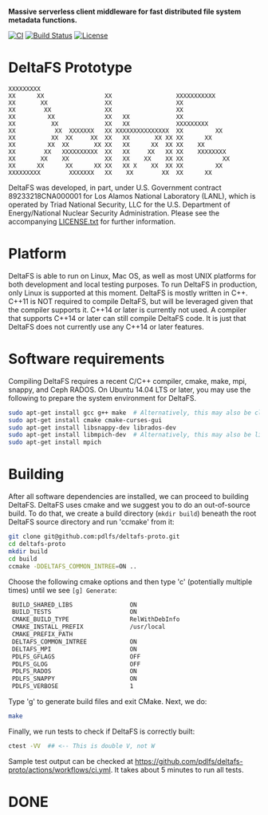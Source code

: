 **Massive serverless client middleware for fast distributed file system metadata functions.**

[![CI](https://github.com/pdlfs/deltafs-proto/actions/workflows/ci.yml/badge.svg)](https://github.com/pdlfs/deltafs-proto/actions/workflows/ci.yml)
[![Build Status](https://travis-ci.org/pdlfs/deltafs-proto.svg?branch=master)](https://travis-ci.org/pdlfs/deltafs-proto)
[![License](https://img.shields.io/badge/license-New%20BSD-blue.svg)](LICENSE.txt)

DeltaFS Prototype
=======

```
XXXXXXXXX
XX      XX                 XX                  XXXXXXXXXXX
XX       XX                XX                  XX
XX        XX               XX                  XX
XX         XX              XX   XX             XX
XX          XX             XX   XX             XXXXXXXXX
XX           XX  XXXXXXX   XX XXXXXXXXXXXXXXX  XX         XX
XX          XX  XX     XX  XX   XX       XX XX XX      XX
XX         XX  XX       XX XX   XX      XX  XX XX    XX
XX        XX   XXXXXXXXXX  XX   XX     XX   XX XX    XXXXXXXX
XX       XX    XX          XX   XX    XX    XX XX           XX
XX      XX      XX      XX XX   XX X    XX  XX XX         XX
XXXXXXXXX        XXXXXXX   XX    XX        XX  XX      XX
```

DeltaFS was developed, in part, under U.S. Government contract 89233218CNA000001 for Los Alamos National Laboratory (LANL), which is operated by Triad National Security, LLC for the U.S. Department of Energy/National Nuclear Security Administration. Please see the accompanying [LICENSE.txt](LICENSE.txt) for further information.

# Platform

DeltaFS is able to run on Linux, Mac OS, as well as most UNIX platforms for both development and local testing purposes. To run DeltaFS in production, only Linux is supported at this moment. DeltaFS is mostly written in C++. C++11 is NOT required to compile DeltaFS, but will be leveraged given that the compiler supports it. C++14 or later is currently not used. A compiler that supports C++14 or later can still compile DeltaFS code. It is just that DeltaFS does not currently use any C++14 or later features.

# Software requirements

Compiling DeltaFS requires a recent C/C++ compiler, cmake, make, mpi, snappy, and Ceph RADOS. On Ubuntu 14.04 LTS or later, you may use the following to prepare the system environment for DeltaFS.

```bash
sudo apt-get install gcc g++ make  # Alternatively, this may also be clang
sudo apt-get install cmake cmake-curses-gui
sudo apt-get install libsnappy-dev librados-dev
sudo apt-get install libmpich-dev  # Alternatively, this may also be libopenmpi-dev
sudo apt-get install mpich
```

# Building

After all software dependencies are installed, we can proceed to building DeltaFS. DeltaFS uses cmake and we suggest you to do an out-of-source build. To do that, we create a build directory (`mkdir build`) beneath the root DeltaFS source directory and run 'ccmake' from it:

```bash
git clone git@github.com:pdlfs/deltafs-proto.git
cd deltafs-proto
mkdir build
cd build
ccmake -DDELTAFS_COMMON_INTREE=ON ..
```

Choose the following cmake options and then type 'c' (potentially multiple times) until we see `[g] Generate`:

```bash
 BUILD_SHARED_LIBS                ON
 BUILD_TESTS                      ON
 CMAKE_BUILD_TYPE                 RelWithDebInfo
 CMAKE_INSTALL_PREFIX             /usr/local
 CMAKE_PREFIX_PATH
 DELTAFS_COMMON_INTREE            ON
 DELTAFS_MPI                      ON
 PDLFS_GFLAGS                     OFF
 PDLFS_GLOG                       OFF
 PDLFS_RADOS                      ON
 PDLFS_SNAPPY                     ON
 PDLFS_VERBOSE                    1
```

Type 'g' to generate build files and exit CMake. Next, we do:

```bash
make
```

Finally, we run tests to check if DeltaFS is correctly built:

```bash
ctest -VV  ## <-- This is double V, not W
```

Sample test output can be checked at https://github.com/pdlfs/deltafs-proto/actions/workflows/ci.yml. It takes about 5 minutes to run all tests.

# DONE
